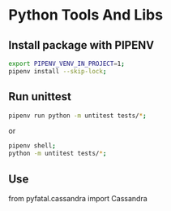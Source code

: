# Python Tools And Libs

## Install package with PIPENV

```bash
export PIPENV_VENV_IN_PROJECT=1;
pipenv install --skip-lock;
```

## Run unittest
```bash
pipenv run python -m untitest tests/*;
```

or


```bash
pipenv shell;
python -m untitest tests/*;
```

## Use
from pyfatal.cassandra import Cassandra

